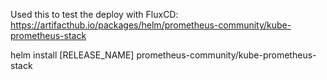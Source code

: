 Used this to test the deploy with FluxCD: https://artifacthub.io/packages/helm/prometheus-community/kube-prometheus-stack

helm install [RELEASE_NAME] prometheus-community/kube-prometheus-stack